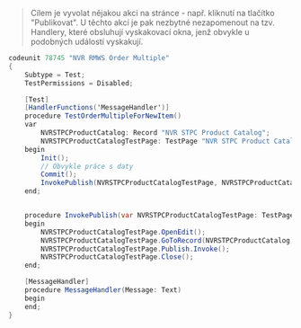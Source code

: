 > Cílem je vyvolat nějakou akci na stránce - např. kliknutí na tlačítko "Publikovat". U těchto akcí je pak nezbytné nezapomenout na tzv. Handlery, které obsluhují vyskakovací okna, jenž obvykle u podobných událostí vyskakují.


``` csharp
codeunit 78745 "NVR RMWS Order Multiple"
{
    Subtype = Test;
    TestPermissions = Disabled;

    [Test]
    [HandlerFunctions('MessageHandler')]
    procedure TestOrderMultipleForNewItem()
    var
        NVRSTPCProductCatalog: Record "NVR STPC Product Catalog";
        NVRSTPCProductCatalogTestPage: TestPage "NVR STPC Product Catalog";
    begin
        Init();
        // Obvykle práce s daty
        Commit();
        InvokePublish(NVRSTPCProductCatalogTestPage, NVRSTPCProductCatalog);
    end;


    procedure InvokePublish(var NVRSTPCProductCatalogTestPage: TestPage "NVR STPC Product Catalog"; var NVRSTPCProductCatalog: Record "NVR STPC Product Catalog")
    begin
        NVRSTPCProductCatalogTestPage.OpenEdit();                               // Otevře stránku v editačním módu
        NVRSTPCProductCatalogTestPage.GoToRecord(NVRSTPCProductCatalog);        // Nastaví záznam na stránce
        NVRSTPCProductCatalogTestPage.Publish.Invoke();                         // Zavolá akci Publish
        NVRSTPCProductCatalogTestPage.Close();                                  // Zavře stránku
    end;

    [MessageHandler]
    procedure MessageHandler(Message: Text)
    begin
    end;
}
```
